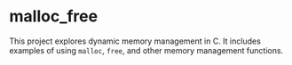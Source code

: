 # malloc_free

This project explores dynamic memory management in C. It includes examples of using `malloc`, `free`, and other memory management functions.